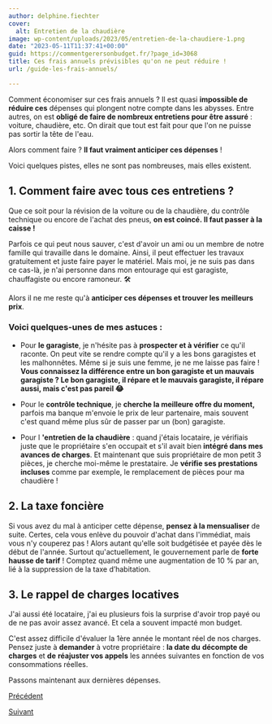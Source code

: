 ```yaml
---
author: delphine.fiechter
cover:
  alt: Entretien de la chaudière
image: wp-content/uploads/2023/05/entretien-de-la-chaudiere-1.png
date: "2023-05-11T11:37:41+00:00"
guid: https://commentgerersonbudget.fr/?page_id=3068
title: Ces frais annuels prévisibles qu'on ne peut réduire !
url: /guide-les-frais-annuels/

---
```

Comment économiser sur ces frais annuels ? Il est quasi **impossible de réduire ces** dépenses qui plongent notre compte dans les abysses. Entre autres, on est **obligé de faire de nombreux entretiens pour être assuré** : voiture, chaudière, etc. On dirait que tout est fait pour que l'on ne puisse pas sortir la tête de l'eau.

Alors comment faire ? **Il faut vraiment anticiper ces dépenses** !

Voici quelques pistes, elles ne sont pas nombreuses, mais elles existent.

## 1\. Comment faire avec tous ces entretiens ?

Que ce soit pour la révision de la voiture ou de la chaudière, du contrôle technique ou encore de l'achat des pneus, **on est coincé. Il faut passer à la caisse !**

Parfois ce qui peut nous sauver, c'est d'avoir un ami ou un membre de notre famille qui travaille dans le domaine. Ainsi, il peut effectuer les travaux gratuitement et juste faire payer le matériel. Mais moi, je ne suis pas dans ce cas-là, je n'ai personne dans mon entourage qui est garagiste, chauffagiste ou encore ramoneur. 🛠️

Alors il ne me reste qu'à **anticiper ces dépenses et trouver les meilleurs prix**.

### **Voici quelques-unes de mes astuces :**

- Pour **le garagiste**, je n'hésite pas à **prospecter et à vérifier** ce qu'il raconte. On peut vite se rendre compte qu'il y a les bons garagistes et les malhonnêtes. Même si je suis une femme, je ne me laisse pas faire ! **Vous connaissez la différence entre un bon garagiste et un mauvais garagiste ? Le bon garagiste, il répare et le mauvais garagiste, il répare aussi, mais c'est pas pareil 😂**

- Pour le **contrôle technique**, je **cherche la meilleure offre du moment,** parfois ma banque m'envoie le prix de leur partenaire, mais souvent c'est quand même plus sûr de passer par un (bon) garagiste.

- Pour l **'entretien de la chaudière** : quand j'étais locataire, je vérifiais juste que le propriétaire s'en occupait et s'il avait bien **intégré dans mes avances de charges**. Et maintenant que suis propriétaire de mon petit 3 pièces, je cherche moi-même le prestataire. Je **vérifie ses prestations incluses** comme par exemple, le remplacement de pièces pour ma chaudière !

## 2\. La taxe foncière

Si vous avez du mal à anticiper cette dépense, **pensez à la mensualiser** de suite. Certes, cela vous enlève du pouvoir d'achat dans l'immédiat, mais vous n'y couperez pas ! Alors autant qu'elle soit budgétisée et payée dès le début de l'année. Surtout qu'actuellement, le gouvernement parle de **forte hausse de tarif** ! Comptez quand même une augmentation de 10 % par an, lié à la suppression de la taxe d’habitation.

## 3\. Le rappel de charges locatives

J'ai aussi été locataire, j'ai eu plusieurs fois la surprise d'avoir trop payé ou de ne pas avoir assez avancé. Et cela a souvent impacté mon budget.

C'est assez difficile d'évaluer la 1ère année le montant réel de nos charges. Pensez juste à **demander** à votre propriétaire : **la date du** **décompte de charges** et **de** **réajuster vos appels** les années suivantes en fonction de vos consommations réelles.

Passons maintenant aux dernières dépenses.

[Précédent](https://commentgerersonbudget.fr/guide-les-depenses-incontournables "les dépenses incontournables")

[Suivant](http://commentgerersonbudget.fr/guide-les-depenses-exceptionnelles/ "les depenses exceptionnelles")
